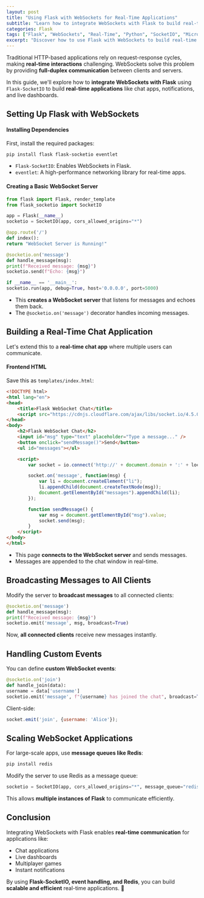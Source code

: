```yaml
---
layout: post
title: "Using Flask with WebSockets for Real-Time Applications"
subtitle: "Learn how to integrate WebSockets with Flask to build real-time applications"
categories: Flask
tags: ["Flask", "WebSockets", "Real-Time", "Python", "SocketIO", "Microservices"]
excerpt: "Discover how to use Flask with WebSockets to build real-time applications. Learn about Flask-SocketIO, event handling, broadcasting, and performance optimizations."
---
```




Traditional HTTP-based applications rely on request-response cycles, making **real-time interactions** challenging. WebSockets solve this problem by providing **full-duplex communication** between clients and servers.

In this guide, we'll explore how to **integrate WebSockets with Flask** using `Flask-SocketIO` to build **real-time applications** like chat apps, notifications, and live dashboards.

## Setting Up Flask with WebSockets

#### Installing Dependencies

First, install the required packages:

```sh
pip install flask flask-socketio eventlet
```

- `Flask-SocketIO`: Enables WebSockets in Flask.
- `eventlet`: A high-performance networking library for real-time apps.

#### Creating a Basic WebSocket Server

```python
from flask import Flask, render_template
from flask_socketio import SocketIO

app = Flask(__name__)
socketio = SocketIO(app, cors_allowed_origins="*")

@app.route('/')
def index():
return "WebSocket Server is Running!"

@socketio.on('message')
def handle_message(msg):
print(f"Received message: {msg}")
socketio.send(f"Echo: {msg}")

if __name__ == '__main__':
socketio.run(app, debug=True, host='0.0.0.0', port=5000)
```

- This **creates a WebSocket server** that listens for messages and echoes them back.
- The `@socketio.on('message')` decorator handles incoming messages.

## Building a Real-Time Chat Application

Let's extend this to a **real-time chat app** where multiple users can communicate.

#### Frontend HTML

Save this as `templates/index.html`:

```html
<!DOCTYPE html>
<html lang="en">
<head>
    <title>Flask WebSocket Chat</title>
    <script src="https://cdnjs.cloudflare.com/ajax/libs/socket.io/4.5.0/socket.io.js"></script>
</head>
<body>
    <h2>Flask WebSocket Chat</h2>
    <input id="msg" type="text" placeholder="Type a message..." />
    <button onclick="sendMessage()">Send</button>
    <ul id="messages"></ul>

    <script>
        var socket = io.connect('http://' + document.domain + ':' + location.port);

        socket.on('message', function(msg) {
            var li = document.createElement("li");
            li.appendChild(document.createTextNode(msg));
            document.getElementById("messages").appendChild(li);
        });

        function sendMessage() {
            var msg = document.getElementById("msg").value;
            socket.send(msg);
        }
    </script>
</body>
</html>
```  

- This page **connects to the WebSocket server** and sends messages.
- Messages are appended to the chat window in real-time.

## Broadcasting Messages to All Clients

Modify the server to **broadcast messages** to all connected clients:

```python
@socketio.on('message')
def handle_message(msg):
print(f"Received message: {msg}")
socketio.emit('message', msg, broadcast=True)
```

Now, **all connected clients** receive new messages instantly.

## Handling Custom Events

You can define **custom WebSocket events**:

```python
@socketio.on('join')
def handle_join(data):
username = data['username']
socketio.emit('message', f"{username} has joined the chat", broadcast=True)
```

Client-side:

```js
socket.emit('join', {username: 'Alice'});
```

## Scaling WebSocket Applications

For large-scale apps, use **message queues like Redis**:

```sh
pip install redis
```

Modify the server to use Redis as a message queue:

```python
socketio = SocketIO(app, cors_allowed_origins="*", message_queue="redis://")
```

This allows **multiple instances of Flask** to communicate efficiently.

## Conclusion

Integrating WebSockets with Flask enables **real-time communication** for applications like:

- Chat applications
- Live dashboards
- Multiplayer games
- Instant notifications

By using **Flask-SocketIO, event handling, and Redis**, you can build **scalable and efficient** real-time applications. 🚀  
